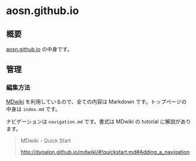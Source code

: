 # aosn.github.io

## 概要

[aosn.github.io](http://aosn.github.io/) の中身です。

## 管理

### 編集方法

[MDwiki](http://dynalon.github.io/mdwiki/) を利用しているので、全ての内容は Markdown です。トップページの中身は `index.md` です。

ナビゲーションは `navigation.md` です。書式は MDwiki の tutorial に解説があります。

> MDwiki - Quick Start
>
> http://dynalon.github.io/mdwiki/#!quickstart.md#Adding_a_navigation
